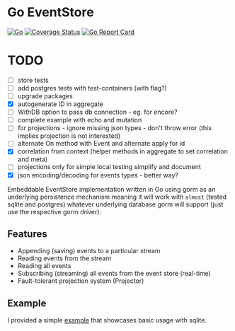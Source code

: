 # Go EventStore

[![Go](https://github.com/aneshas/eventstore/actions/workflows/go.yml/badge.svg?branch=master)](https://github.com/aneshas/eventstore/actions/workflows/go.yml)
[![Coverage Status](https://coveralls.io/repos/github/aneshas/eventstore/badge.svg)](https://coveralls.io/github/aneshas/eventstore)
[![Go Report Card](https://goreportcard.com/badge/github.com/aneshas/eventstore)](https://goreportcard.com/report/github.com/aneshas/eventstore)

# TODO 
- [ ] store tests
- [ ] add postgres tests with test-containers (with flag?)
- [ ] upgrade packages
- [x] autogenerate ID in aggregate
- [ ] WithDB option to pass db connection - eg. for encore?
- [ ] complete example with echo and mutation
- [ ] for projections - ignore missing json types - don't throw error (this implies projection is not interested)
- [ ] alternate On method with Event and alternate apply for id
- [x] correlation from context (helper methods in aggregate to set correlation and meta)
- [ ] projections only for simple local testing simplify and document
- [x] json encoding/decoding for events types - better way?

Embeddable EventStore implementation written in Go using gorm as an underlying persistence mechanism meaning it will work
with `almost` (tested sqlite and postgres) whatever underlying database gorm will support (just use the respective gorm driver).

## Features

- Appending (saving) events to a particular stream
- Reading events from the stream
- Reading all events
- Subscribing (streaming) all events from the event store (real-time)
- Fault-tolerant projection system (Projector)

## Example

I provided a simple [example](example/) that showcases basic usage with sqlite.
